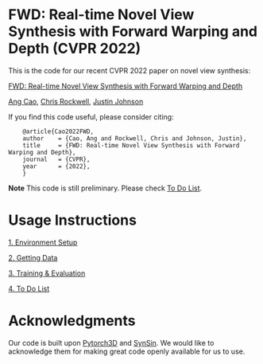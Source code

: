 # FWD: Real-time Novel View Synthesis with Forward Warping and Depth (CVPR 2022)

This is the code for our recent  CVPR 2022 paper on novel view synthesis:

[FWD: Real-time Novel View Synthesis with Forward Warping and Depth](https://caoang327.github.io/FWD/)

[Ang Cao](https://caoang327.github.io),
[Chris Rockwell](https://crockwell.github.io),
[Justin Johnson](https://web.eecs.umich.edu/~justincj)

If you find this code useful, please consider citing:
```
    @article{Cao2022FWD,
    author    = {Cao, Ang and Rockwell, Chris and Johnson, Justin},
    title     = {FWD: Real-time Novel View Synthesis with Forward Warping and Depth},
    journal   = {CVPR},
    year      = {2022},
    }
```

**Note** This code is still preliminary. Please check [To Do List](./docs/todos.md).

# Usage Instructions
[1. Environment Setup](./docs/environment.md)


[2. Getting Data](./docs/data_setup.md)


[3. Training & Evaluation](./docs/train_commands.md)

[4. To Do List](./docs/todos.md)

# Acknowledgments
Our code is built upon [Pytorch3D](https://pytorch3d.org/) and [SynSin](https://github.com/facebookresearch/synsin).
We would like to acknowledge them for making great code openly available for us to use.